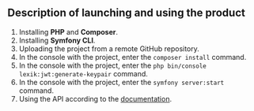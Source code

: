 ## Description of launching and using the product
1. Installing **PHP** and **Composer**.
2. Installing **Symfony CLI**.
3. Uploading the project from a remote GitHub repository.
4. In the console with the project, enter the `composer install` command.
5. In the console with the project, enter the `php bin/console lexik:jwt:generate-keypair` command.
6. In the console with the project, enter the `symfony server:start` command.
7. Using the API according to the [documentation](https://documenter.getpostman.com/view/41951126/2sAYX8Kgij).
